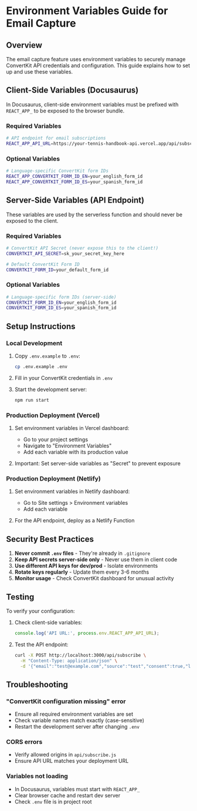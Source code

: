 # Environment Variables Guide for Email Capture

## Overview

The email capture feature uses environment variables to securely manage ConvertKit API credentials and configuration. This guide explains how to set up and use these variables.

## Client-Side Variables (Docusaurus)

In Docusaurus, client-side environment variables must be prefixed with `REACT_APP_` to be exposed to the browser bundle.

### Required Variables

```bash
# API endpoint for email subscriptions
REACT_APP_API_URL=https://your-tennis-handbook-api.vercel.app/api/subscribe
```

### Optional Variables

```bash
# Language-specific ConvertKit form IDs
REACT_APP_CONVERTKIT_FORM_ID_EN=your_english_form_id
REACT_APP_CONVERTKIT_FORM_ID_ES=your_spanish_form_id
```

## Server-Side Variables (API Endpoint)

These variables are used by the serverless function and should never be exposed to the client.

### Required Variables

```bash
# ConvertKit API Secret (never expose this to the client!)
CONVERTKIT_API_SECRET=sk_your_secret_key_here

# Default ConvertKit Form ID
CONVERTKIT_FORM_ID=your_default_form_id
```

### Optional Variables

```bash
# Language-specific form IDs (server-side)
CONVERTKIT_FORM_ID_EN=your_english_form_id
CONVERTKIT_FORM_ID_ES=your_spanish_form_id
```

## Setup Instructions

### Local Development

1. Copy `.env.example` to `.env`:
   ```bash
   cp .env.example .env
   ```

2. Fill in your ConvertKit credentials in `.env`

3. Start the development server:
   ```bash
   npm run start
   ```

### Production Deployment (Vercel)

1. Set environment variables in Vercel dashboard:
   - Go to your project settings
   - Navigate to "Environment Variables"
   - Add each variable with its production value

2. Important: Set server-side variables as "Secret" to prevent exposure

### Production Deployment (Netlify)

1. Set environment variables in Netlify dashboard:
   - Go to Site settings > Environment variables
   - Add each variable

2. For the API endpoint, deploy as a Netlify Function

## Security Best Practices

1. **Never commit `.env` files** - They're already in `.gitignore`
2. **Keep API secrets server-side only** - Never use them in client code
3. **Use different API keys for dev/prod** - Isolate environments
4. **Rotate keys regularly** - Update them every 3-6 months
5. **Monitor usage** - Check ConvertKit dashboard for unusual activity

## Testing

To verify your configuration:

1. Check client-side variables:
   ```javascript
   console.log('API URL:', process.env.REACT_APP_API_URL);
   ```

2. Test the API endpoint:
   ```bash
   curl -X POST http://localhost:3000/api/subscribe \
     -H "Content-Type: application/json" \
     -d '{"email":"test@example.com","source":"test","consent":true,"language":"en"}'
   ```

## Troubleshooting

### "ConvertKit configuration missing" error
- Ensure all required environment variables are set
- Check variable names match exactly (case-sensitive)
- Restart the development server after changing `.env`

### CORS errors
- Verify allowed origins in `api/subscribe.js`
- Ensure API URL matches your deployment URL

### Variables not loading
- In Docusaurus, variables must start with `REACT_APP_`
- Clear browser cache and restart dev server
- Check `.env` file is in project root